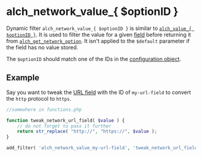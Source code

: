 # alch\_network\_value\_\{ $optionID \}

Dynamic filter `alch_network_value_{ $optionID }` is similar to [`alch_value_{ $optionID }`](alch_value_option_id.md). It is used to filter the value for a given [field](/fields/README.md) before returning it from [`alch_get_network_option`](/functions/alch_get_network_option.md). It isn't applied to the `$default` parameter if the field has no value stored.

The `$optionID` should match one of the IDs in the [configuration object](Configuration.md).

## Example

Say you want to tweak the [URL field](/fields/url.md) with the ID of `my-url-field` to convert the `http` protocol to `https`.

```php
//somewhere in functions.php

function tweak_network_url_field( $value ) {
    // do not forget to pass it further
    return str_replace( "http://", "https://", $value );
}

add_filter( 'alch_network_value_my-url-field', 'tweak_network_url_field' );
```
